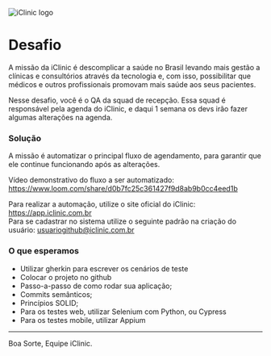 ![iClinic logo](https://d1ydp7gtfj5fb9.cloudfront.net/static/img/views/home_v2/header/logo.png?1525283729)

# Desafio

A missão da iClinic é descomplicar a saúde no Brasil levando mais gestão a clínicas e consultórios através da tecnologia e, com isso, possibilitar que médicos e outros profissionais promovam mais saúde aos seus pacientes.

Nesse desafio, você é o QA da squad de recepção. Essa squad é responsável pela agenda do iClinic, e daqui 1 semana os devs irão fazer algumas alterações na agenda.

### Solução

A missão é automatizar o principal fluxo de agendamento, para garantir que ele continue funcionando após as alterações.

Vídeo demonstrativo do fluxo a ser automatizado: https://www.loom.com/share/d0b7fc25c361427f9d8ab9b0cc4eed1b

Para realizar a automação, utilize o site oficial do iClinic: https://app.iclinic.com.br <br/>
Para se cadastrar no sistema utilize o seguinte padrão na criação do usuário: usuariogithub@iclinic.com.br

### O que esperamos
- Utilizar gherkin para escrever os cenários de teste
- Colocar o projeto no github
- Passo-a-passo de como rodar sua aplicação;
- Commits semânticos;
- Princípios SOLID;
- Para os testes web, utilizar Selenium com Python, ou Cypress
- Para os testes mobile, utilizar Appium

___
Boa Sorte,
Equipe iClinic.
